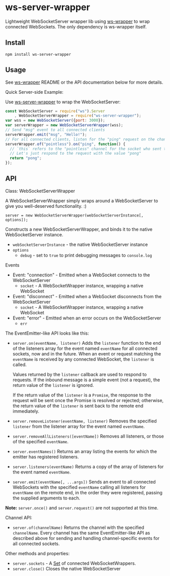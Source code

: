 # ws-server-wrapper

Lightweight WebSocketServer wrapper lib using [ws-wrapper](https://github.com/bminer/ws-wrapper)
to wrap connected WebSockets.  The only dependency is ws-wrapper itself.

## Install

```
npm install ws-server-wrapper
```

## Usage

See [ws-wrapper](https://github.com/bminer/ws-wrapper) README or the API
documentation below for more details.

Quick Server-side Example:

Use [ws-server-wrapper](https://github.com/bminer/ws-server-wrapper) to wrap
the WebSocketServer:

```javascript
const WebSocketServer = require("ws").Server
	, WebSocketServerWrapper = require("ws-server-wrapper");
var wss = new WebSocketServer({port: 3000});
var serverWrapper = new WebSocketServerWrapper(wss);
// Send "msg" event to all connected clients
serverWrapper.emit("msg", "Hello!");
// For all connected clients, listen for the "ping" request on the channel "pointless"
serverWrapper.of("pointless").on("ping", function() {
  // `this` refers to the "pointless" channel for the socket who sent the "ping" request
  // Let's just respond to the request with the value "pong"
  return "pong";
});
```

## API

Class: WebSocketServerWrapper

A WebSocketServerWrapper simply wraps around a WebSocketServer to give you
well-deserved functionality. :)

`server = new WebSocketServerWrapper(webSocketServerInstance[, options]);`

Constructs a new WebSocketServerWrapper, and binds it to the native
WebSocketServer instance.

- `webSocketServerInstance` - the native WebSocketServer instance
- `options`
	- `debug` - set to `true` to print debugging messages to `console.log`

Events

- Event: "connection" - Emitted when a WebSocket connects to the WebSocketServer
	- `socket` - A WebSocketWrapper instance, wrapping a native WebSocket
- Event: "disconnect" - Emitted when a WebSocket disconnects from the WebSocketServer
	- `socket` - A WebSocketWrapper instance, wrapping a native WebSocket
- Event: "error" - Emitted when an error occurs on the WebSocketServer
	- `err`

The EventEmitter-like API looks like this:

- `server.on(eventName, listener)`
	Adds the `listener` function to the end of the listeners array for the
	event named `eventName` for all connected sockets, now and in the future.
  When an event or request matching the `eventName` is received by any
  connected WebSocket, the `listener` is called.

	Values returned by the `listener` callback are used to respond to
	requests.  If the inbound message is a simple event (not a request), the
	return value of the `listener` is ignored.

	If the return value of the `listener` is a `Promise`, the response to
	the request will be sent once the Promise is resolved or rejected;
	otherwise, the return value of the `listener` is sent back to the remote
	end immediately.
- `server.removeListener(eventName, listener)`
	Removes the specified `listener` from the listener array for the event
	named `eventName`.
- `server.removeAllListeners([eventName])`
	Removes all listeners, or those of the specified `eventName`.
- `server.eventNames()`
	Returns an array listing the events for which the emitter has registered
	listeners.
- `server.listeners(eventName)`
	Returns a copy of the array of listeners for the event named `eventName`.
- `server.emit(eventName[, ...args])`
	Sends an event to all connected WebSockets with the specified `eventName`
  calling all listeners for `eventName` on the remote end, in the order they were
	registered, passing the supplied arguments to each.

**Note:** `server.once()`  and `server.request()` are not supported at this time.

Channel API:
- `server.of(channelName)`
 	Returns the channel with the specified `channelName`.  Every channel has the
 	same EventEmitter-like API as described above for sending and handling
 	channel-specific events for all connected sockets.

Other methods and properties:

- `server.sockets` - A [Set](https://developer.mozilla.org/en-US/docs/Web/JavaScript/Reference/Global_Objects/Set)
  of connected WebSocketWrappers.
- `server.close()`
	Closes the native WebSocketServer
